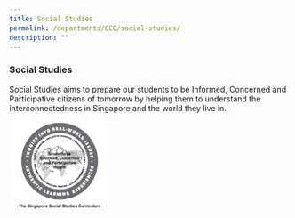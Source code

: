 ```yaml
---
title: Social Studies
permalink: /departments/CCE/social-studies/
description: ""
---
```

### **Social Studies**
Social Studies aims to prepare our students to be Informed, Concerned and Participative citizens of tomorrow by helping them to understand the interconnectedness in Singapore and the world they live in.

<img src="/images/SS%20logo.png" 
     style="width:35%">
		 
		 